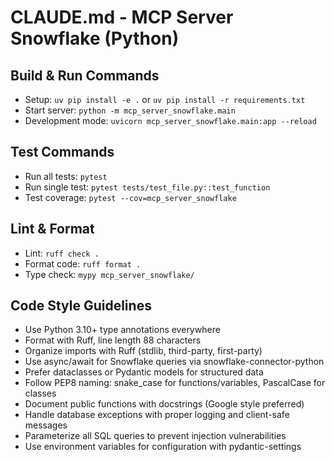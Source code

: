 # CLAUDE.md - MCP Server Snowflake (Python)

## Build & Run Commands
- Setup: `uv pip install -e .` or `uv pip install -r requirements.txt`
- Start server: `python -m mcp_server_snowflake.main`
- Development mode: `uvicorn mcp_server_snowflake.main:app --reload`

## Test Commands
- Run all tests: `pytest`
- Run single test: `pytest tests/test_file.py::test_function`
- Test coverage: `pytest --cov=mcp_server_snowflake`

## Lint & Format
- Lint: `ruff check .`
- Format code: `ruff format .`
- Type check: `mypy mcp_server_snowflake/`

## Code Style Guidelines
- Use Python 3.10+ type annotations everywhere
- Format with Ruff, line length 88 characters
- Organize imports with Ruff (stdlib, third-party, first-party)
- Use async/await for Snowflake queries via snowflake-connector-python
- Prefer dataclasses or Pydantic models for structured data
- Follow PEP8 naming: snake_case for functions/variables, PascalCase for classes
- Document public functions with docstrings (Google style preferred)
- Handle database exceptions with proper logging and client-safe messages
- Parameterize all SQL queries to prevent injection vulnerabilities
- Use environment variables for configuration with pydantic-settings